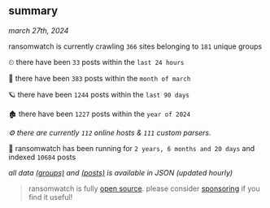 
## summary
_march 27th, 2024_

ransomwatch is currently crawling `366` sites belonging to `181` unique groups

⏲ there have been `33` posts within the `last 24 hours`

🦈 there have been `383` posts within the `month of march`

🪐 there have been `1244` posts within the `last 90 days`

🏚 there have been `1227` posts within the `year of 2024`

_⚙️ there are currently `112` online hosts & `111` custom parsers._

🦕 ransomwatch has been running for `2 years, 6 months and 20 days` and indexed `10684` posts

_all data  [(groups)](http://ransomwhat.telemetry.ltd/groups) and [(posts)](http://ransomwhat.telemetry.ltd/posts) is available in JSON (updated hourly)_

> ransomwatch is fully [open source](https://github.com/joshhighet/ransomwatch#ransomwatch--). please consider [sponsoring](https://github.com/sponsors/joshhighet) if you find it useful!
